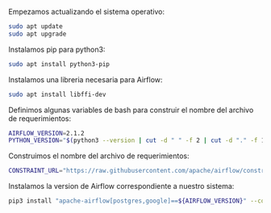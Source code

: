 Empezamos actualizando el sistema operativo:

```bash
sudo apt update
sudo apt upgrade
```

Instalamos pip para python3:
```bash
sudo apt install python3-pip
```

Instalamos una libreria necesaria para Airflow:
```bash
sudo apt install libffi-dev
```

Definimos algunas variables de bash para construir el nombre del archivo de requerimientos:
```bash
AIRFLOW_VERSION=2.1.2
PYTHON_VERSION="$(python3 --version | cut -d " " -f 2 | cut -d "." -f 1\-2)"
```

Construimos el nombre del archivo de requerimientos:
```bash
CONSTRAINT_URL="https://raw.githubusercontent.com/apache/airflow/constraints-${AIRFLOW_VERSION}/constraints-${PYTHON_VERSION}.txt"
```

Instalamos la version de Airflow correspondiente a nuestro sistema:
```bash
pip3 install "apache-airflow[postgres,google]==${AIRFLOW_VERSION}" --constraint "${CONSTRAINT_URL}"
```
